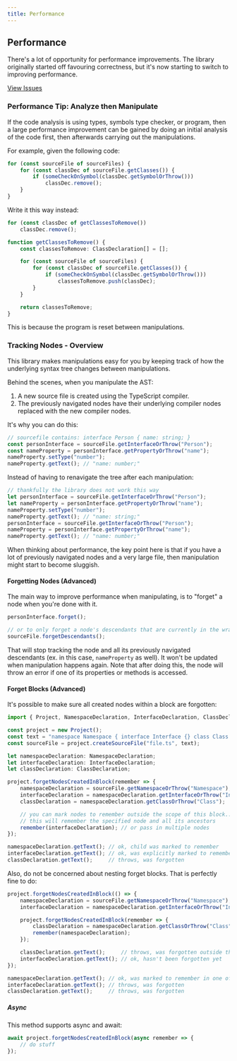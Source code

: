 ```yaml
---
title: Performance
---
```


## Performance

There's a lot of opportunity for performance improvements. The library originally started off favouring correctness, but it's now starting to switch to improving performance.

[View Issues](https://github.com/dsherret/ts-simple-ast/labels/performance)


### Performance Tip: Analyze then Manipulate

If the code analysis is using types, symbols type checker, or program, then a large performance improvement can be gained by doing an initial analysis of the code first, then afterwards carrying out the manipulations.

For example, given the following code:

```ts setup: const sourceFiles: SourceFile[]; const someCheckOnSymbol: any;
for (const sourceFile of sourceFiles) {
    for (const classDec of sourceFile.getClasses()) {
        if (someCheckOnSymbol(classDec.getSymbolOrThrow()))
            classDec.remove();
    }
}
```

Write it this way instead:

```ts setup: const sourceFiles: SourceFile[]; const someCheckOnSymbol: any;
for (const classDec of getClassesToRemove())
    classDec.remove();

function getClassesToRemove() {
    const classesToRemove: ClassDeclaration[] = [];

    for (const sourceFile of sourceFiles) {
        for (const classDec of sourceFile.getClasses()) {
            if (someCheckOnSymbol(classDec.getSymbolOrThrow()))
                classesToRemove.push(classDec);
        }
    }

    return classesToRemove;
}
```

This is because the program is reset between manipulations.

### Tracking Nodes - Overview

This library makes manipulations easy for you by keeping track of how the underlying syntax tree changes between manipulations.

Behind the scenes, when you manipulate the AST:

1. A new source file is created using the TypeScript compiler.
2. The previously navigated nodes have their underlying compiler nodes replaced with the new compiler nodes.

It's why you can do this:

```ts
// sourcefile contains: interface Person { name: string; }
const personInterface = sourceFile.getInterfaceOrThrow("Person");
const nameProperty = personInterface.getPropertyOrThrow("name");
nameProperty.setType("number");
nameProperty.getText(); // "name: number;"
```

Instead of having to renavigate the tree after each manipulation:

```ts
// thankfully the library does not work this way
let personInterface = sourceFile.getInterfaceOrThrow("Person");
let nameProperty = personInterface.getPropertyOrThrow("name");
nameProperty.setType("number");
nameProperty.getText(); // "name: string;"
personInterface = sourceFile.getInterfaceOrThrow("Person");
nameProperty = personInterface.getPropertyOrThrow("name");
nameProperty.getText(); // "name: number;"
```

When thinking about performance, the key point here is that if you have a lot of previously navigated nodes and a very large file, then manipulation might start to become sluggish.

#### Forgetting Nodes (Advanced)

The main way to improve performance when manipulating, is to "forget" a node when you're done with it.

```ts setup: let personInterface: InterfaceDeclaration;
personInterface.forget();

// or to only forget a node's descendants that are currently in the wrapped cache
sourceFile.forgetDescendants();
```

That will stop tracking the node and all its previously navigated descendants (ex. in this case, `nameProperty` as well).
It won't be updated when manipulation happens again. Note that after doing this, the node will throw an error if one of its properties or methods is accessed.

#### Forget Blocks (Advanced)

It's possible to make sure all created nodes within a block are forgotten:

```ts
import { Project, NamespaceDeclaration, InterfaceDeclaration, ClassDeclaration } from "ts-simple-ast";

const project = new Project();
const text = "namespace Namespace { interface Interface {} class Class {} }";
const sourceFile = project.createSourceFile("file.ts", text);

let namespaceDeclaration: NamespaceDeclaration;
let interfaceDeclaration: InterfaceDeclaration;
let classDeclaration: ClassDeclaration;

project.forgetNodesCreatedInBlock(remember => {
    namespaceDeclaration = sourceFile.getNamespaceOrThrow("Namespace");
    interfaceDeclaration = namespaceDeclaration.getInterfaceOrThrow("Interface");
    classDeclaration = namespaceDeclaration.getClassOrThrow("Class");

    // you can mark nodes to remember outside the scope of this block...
    // this will remember the specified node and all its ancestors
    remember(interfaceDeclaration); // or pass in multiple nodes
});

namespaceDeclaration.getText(); // ok, child was marked to remember
interfaceDeclaration.getText(); // ok, was explicitly marked to remember
classDeclaration.getText();     // throws, was forgotten
```

Also, do not be concerned about nesting forget blocks. That is perfectly fine to do:

```ts
project.forgetNodesCreatedInBlock(() => {
    namespaceDeclaration = sourceFile.getNamespaceOrThrow("Namespace");
    interfaceDeclaration = namespaceDeclaration.getInterfaceOrThrow("Interface");

    project.forgetNodesCreatedInBlock(remember => {
        classDeclaration = namespaceDeclaration.getClassOrThrow("Class");
        remember(namespaceDeclaration);
    });

    classDeclaration.getText();     // throws, was forgotten outside the block above
    interfaceDeclaration.getText(); // ok, hasn't been forgotten yet
});

namespaceDeclaration.getText(); // ok, was marked to remember in one of the blocks
interfaceDeclaration.getText(); // throws, was forgotten
classDeclaration.getText();     // throws, was forgotten
```

##### Async

This method supports async and await:

```ts
await project.forgetNodesCreatedInBlock(async remember => {
    // do stuff
});
```
